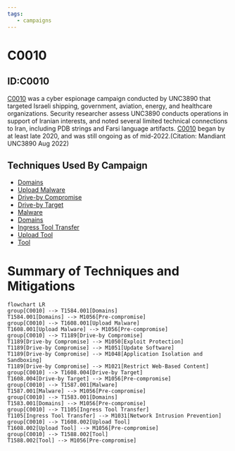 ```yaml
---
tags:
   - campaigns
---
```

# C0010
## ID:C0010
[C0010](/mitre/campaigns/C0010) was a cyber espionage campaign conducted by UNC3890 that targeted Israeli shipping, government, aviation, energy, and healthcare organizations. Security researcher assess UNC3890 conducts operations in support of Iranian interests, and noted several limited technical connections to Iran, including PDB strings and Farsi language artifacts. [C0010](/mitre/campaigns/C0010) began by at least late 2020, and was still ongoing as of mid-2022.(Citation: Mandiant UNC3890 Aug 2022)
## Techniques Used By Campaign
* [Domains](techniques/T1584/001)
* [Upload Malware](techniques/T1608/001)
* [Drive-by Compromise](techniques/T1189)
* [Drive-by Target](techniques/T1608/004)
* [Malware](techniques/T1587/001)
* [Domains](techniques/T1583/001)
* [Ingress Tool Transfer](techniques/T1105)
* [Upload Tool](techniques/T1608/002)
* [Tool](techniques/T1588/002)

# Summary of Techniques and Mitigations
```mermaid
flowchart LR
group[C0010] --> T1584.001[Domains]
T1584.001[Domains] --> M1056[Pre-compromise]
group[C0010] --> T1608.001[Upload Malware]
T1608.001[Upload Malware] --> M1056[Pre-compromise]
group[C0010] --> T1189[Drive-by Compromise]
T1189[Drive-by Compromise] --> M1050[Exploit Protection]
T1189[Drive-by Compromise] --> M1051[Update Software]
T1189[Drive-by Compromise] --> M1048[Application Isolation and Sandboxing]
T1189[Drive-by Compromise] --> M1021[Restrict Web-Based Content]
group[C0010] --> T1608.004[Drive-by Target]
T1608.004[Drive-by Target] --> M1056[Pre-compromise]
group[C0010] --> T1587.001[Malware]
T1587.001[Malware] --> M1056[Pre-compromise]
group[C0010] --> T1583.001[Domains]
T1583.001[Domains] --> M1056[Pre-compromise]
group[C0010] --> T1105[Ingress Tool Transfer]
T1105[Ingress Tool Transfer] --> M1031[Network Intrusion Prevention]
group[C0010] --> T1608.002[Upload Tool]
T1608.002[Upload Tool] --> M1056[Pre-compromise]
group[C0010] --> T1588.002[Tool]
T1588.002[Tool] --> M1056[Pre-compromise]
```